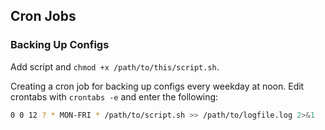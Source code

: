 ## Cron Jobs

### Backing Up Configs

Add script and `chmod +x /path/to/this/script.sh`.

Creating a cron job for backing up configs every weekday at noon. 
Edit crontabs with `crontabs -e` and enter the following:

```bash
0 0 12 ? * MON-FRI * /path/to/script.sh >> /path/to/logfile.log 2>&1
```

